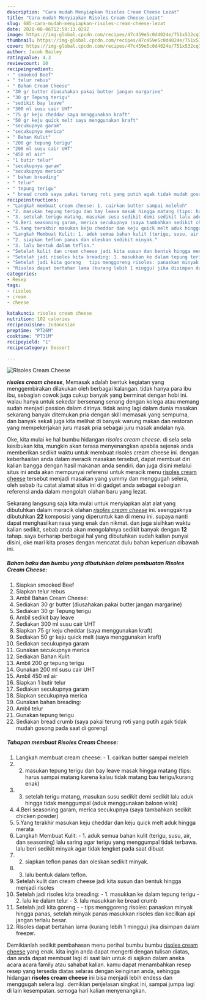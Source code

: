 ```yaml
---
description: "Cara mudah Menyiapkan Risoles Cream Cheese Lezat"
title: "Cara mudah Menyiapkan Risoles Cream Cheese Lezat"
slug: 685-cara-mudah-menyiapkan-risoles-cream-cheese-lezat
date: 2020-08-06T12:59:13.029Z
image: https://img-global.cpcdn.com/recipes/47c459e5c0d4024e/751x532cq70/risoles-cream-cheese-foto-resep-utama.jpg
thumbnail: https://img-global.cpcdn.com/recipes/47c459e5c0d4024e/751x532cq70/risoles-cream-cheese-foto-resep-utama.jpg
cover: https://img-global.cpcdn.com/recipes/47c459e5c0d4024e/751x532cq70/risoles-cream-cheese-foto-resep-utama.jpg
author: Jacob Bailey
ratingvalue: 4.3
reviewcount: 10
recipeingredient:
- " smooked Beef"
- " telur rebus"
- " Bahan Cream Cheese"
- "30 gr butter diusahakan pakai butter jangan margarine"
- "30 gr Tepung terigu"
- "sedikit bay leave"
- "300 ml susu cair UHT"
- "75 gr keju cheddar saya menggunakan kraft"
- "50 gr keju quick melt saya menggunakan kraft"
- "secukupnya garam"
- "secukupnya merica"
- " Bahan Kulit"
- "200 gr tepung terigu"
- "200 ml susu cair UHT"
- "450 ml air"
- "1 butir telur"
- "secukupnya garam"
- "secukupnya merica"
- " bahan breading"
- " telur"
- " tepung terigu"
- " bread crumb saya pakai terung roti yang putih agak tidak mudah gosong pada saat di goreng"
recipeinstructions:
- "Langkah membuat cream cheese: 1. cairkan butter sampai meleleh"
- "2. masukan tepung terigu dan bay leave masak hingga matang (tips: harus sampai matang karena kalau tidak matang bau terigu/kurang enak)"
- "3. setelah terigu matang, masukan susu sedikit demi sedikit lalu aduk hingga tidak menggumpal (aduk menggunakan baloon wisk)"
- "4.Beri seasoning garam, merica secukupnya (saya tambahkan sedikit chicken powder)"
- "5.Yang terakhir masukan keju cheddar dan keju quick melt aduk hingga merata"
- "Langkah Membuat Kulit: 1. aduk semua bahan kulit (terigu, susu, air, dan seasoning) lalu saring agar terigu yang menggumpal tidak terbawa. lalu beri sedikit minyak agar tidak lengket pada saat dibuat"
- "2. siapkan teflon panas dan oleskan sedikit minyak."
- "3. lalu bentuk dalam teflon."
- "Setelah kulit dan cream cheese jadi kita susun dan bentuk hingga menjadi risoles"
- "Setelah jadi risoles kita breading: 1. masukkan ke dalam tepung terigu 2. lalu ke dalam telur 3. lalu masukkan ke bread crumb"
- "Setelah jadi kita goreng   tips menggoreng risoles: panaskan minyak hingga panas, setelah minyak panas masukkan risoles dan kecilkan api jangan terlalu besar."
- "Risoles dapat bertahan lama (kurang lebih 1 minggu) jika disimpan dalam freezer."
categories:
- Resep
tags:
- risoles
- cream
- cheese

katakunci: risoles cream cheese 
nutrition: 102 calories
recipecuisine: Indonesian
preptime: "PT26M"
cooktime: "PT31M"
recipeyield: "1"
recipecategory: Dessert

---
```



![Risoles Cream Cheese](https://img-global.cpcdn.com/recipes/47c459e5c0d4024e/751x532cq70/risoles-cream-cheese-foto-resep-utama.jpg)

<b><i>risoles cream cheese</i></b>, Memasak adalah bentuk kegiatan yang menggembirakan dilakukan oleh berbagai kalangan. tidak hanya para ibu ibu, sebagian cowok juga cukup banyak yang berminat dengan hobi ini. walau hanya untuk sekedar bersenang senang dengan kolega atau memang sudah menjadi passion dalam dirinya. tidak asing lagi dalam dunia masakan sekarang banyak ditemukan pria dengan skill memasak yang sempurna, dan banyak sekali juga kita melihat di banyak warung makan dan restoran yang mempekerjakan juru masak pria sebagai juru masak andalan nya.

Oke, kita mulai ke hal bumbu hidangan <i>risoles cream cheese</i>. di sela sela kesibukan kita, mungkin akan terasa menyenangkan apabila sejenak anda memberikan sedikit waktu untuk membuat risoles cream cheese ini. dengan keberhasilan anda dalam meracik masakan tersebut, dapat membuat diri kalian bangga dengan hasil makanan anda sendiri. dan juga disini melalui situs ini anda akan mempunyai referensi untuk meracik menu <u>risoles cream cheese</u> tersebut menjadi masakan yang yummy dan menggugah selera, oleh sebab itu catat alamat situs ini di gadget anda sebagai sebagian referensi anda dalam mengolah olahan baru yang lezat.




Sekarang langsung saja kita mulai untuk menyiapkan alat alat yang dibutuhkan dalam meracik olahan <u><i>risoles cream cheese</i></u> ini. seenggaknya dibutuhkan <b>22</b> komposisi yang diperuntuk kan di menu ini. supaya nanti dapat menghasilkan rasa yang enak dan nikmat. dan juga sisihkan waktu kalian sedikit, sebab anda akan mengolahnya sedikit banyak dengan <b>12</b> tahap. saya berharap berbagai hal yang dibutuhkan sudah kalian punyai disini, oke mari kita proses dengan mencatat dulu bahan keperluan dibawah ini.

<!--inarticleads1-->

##### Bahan baku dan bumbu yang dibutuhkan dalam pembuatan Risoles Cream Cheese:

1. Siapkan  smooked Beef
1. Siapkan  telur rebus
1. Ambil  Bahan Cream Cheese:
1. Sediakan 30 gr butter (diusahakan pakai butter jangan margarine)
1. Sediakan 30 gr Tepung terigu
1. Ambil sedikit bay leave
1. Sediakan 300 ml susu cair UHT
1. Siapkan 75 gr keju cheddar (saya menggunakan kraft)
1. Sediakan 50 gr keju quick melt (saya menggunakan kraft)
1. Sediakan secukupnya garam
1. Gunakan secukupnya merica
1. Sediakan  Bahan Kulit:
1. Ambil 200 gr tepung terigu
1. Gunakan 200 ml susu cair UHT
1. Ambil 450 ml air
1. Siapkan 1 butir telur
1. Sediakan secukupnya garam
1. Siapkan secukupnya merica
1. Gunakan  bahan breading:
1. Ambil  telur
1. Gunakan  tepung terigu
1. Sediakan  bread crumb (saya pakai terung roti yang putih agak tidak mudah gosong pada saat di goreng)




<!--inarticleads2-->

##### Tahapan membuat Risoles Cream Cheese:

1. Langkah membuat cream cheese: - 1. cairkan butter sampai meleleh
1. 2. masukan tepung terigu dan bay leave masak hingga matang (tips: harus sampai matang karena kalau tidak matang bau terigu/kurang enak)
1. 3. setelah terigu matang, masukan susu sedikit demi sedikit lalu aduk hingga tidak menggumpal (aduk menggunakan baloon wisk)
1. 4.Beri seasoning garam, merica secukupnya (saya tambahkan sedikit chicken powder)
1. 5.Yang terakhir masukan keju cheddar dan keju quick melt aduk hingga merata
1. Langkah Membuat Kulit: - 1. aduk semua bahan kulit (terigu, susu, air, dan seasoning) lalu saring agar terigu yang menggumpal tidak terbawa. lalu beri sedikit minyak agar tidak lengket pada saat dibuat
1. 2. siapkan teflon panas dan oleskan sedikit minyak.
1. 3. lalu bentuk dalam teflon.
1. Setelah kulit dan cream cheese jadi kita susun dan bentuk hingga menjadi risoles
1. Setelah jadi risoles kita breading: - 1. masukkan ke dalam tepung terigu - 2. lalu ke dalam telur - 3. lalu masukkan ke bread crumb
1. Setelah jadi kita goreng  -  - tips menggoreng risoles: panaskan minyak hingga panas, setelah minyak panas masukkan risoles dan kecilkan api jangan terlalu besar.
1. Risoles dapat bertahan lama (kurang lebih 1 minggu) jika disimpan dalam freezer.




Demikianlah sedikit pembahasan menu perihal bumbu bumbu <u>risoles cream cheese</u> yang enak. kita ingin anda dapat mengerti dengan tulisan diatas, dan anda dapat membuat lagi di saat lain untuk di sajikan dalam aneka acara acara family atau sahabat kalian. kamu dapat menambahkan resep resep yang tersedia diatas selaras dengan keinginan anda, sehingga hidangan <b>risoles cream cheese</b> ini bisa menjadi lebih endess dan menggugah selera lagi. demikian penjelasan singkat ini, sampai jumpa lagi di lain kesempatan. semoga hari kalian menyenangkan.
